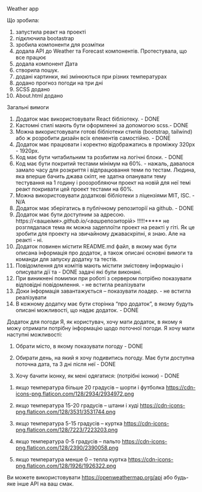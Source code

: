 Weather app

Що зробила:

1. запустила реакт на проекті
2. підключила bootastrap
3. зробила компоненти для розмітки
4. додала API до Weather та Forecast компонентів. Протестувала, що все працює
5. додала компонент Дата
6. створила пошук.
7. додані картинки, які змінюються при різних температурах
8. додано прогноз погоди на три дні
9. SCSS додано
10. About.html додано



Загальні вимоги

1. Додаток має використовувати React бібліотеку. - DONE
2. Кастомні стилі мають бути оформленні за допомогою scss.- DONE
3. Можна використовувати готові бібліотеки стилів (bootstrap, tailwind) або ж
   розробити дизайн всіх елементів самостійно. - DONE
4. Додаток має працювати і коректно відображатись в проміжку 320px - 1920px.
5. Код має бути читабильним та розбитим на логічні блоки. - DONE
6. Код має бути покритий тестами мінімум на 60%. - нажаль, давалося замало часу для розкриття і відпрацювання теми по тестам. Людина, яка вперше бачить джава скіпт, не здатна опанувати тему тестування на 1 годину і роозробляючи проект на новій для неї темі реакт покривати цей проект тестами на 60%.
7. Можна використовувати додаткові бібліотеки з ліцензіями MIT, ISC. - N/A
8. Додаток має зберігатись в публічному репозиторії на github. - DONE
9. Додаток має бути доступним за адресою.
   https://<ваше*імя>.github.io/<ваш*репозиторій>  !!!!!***** не розглядалася тема як можна задеплоїти проект на реакті у гіті. Як це зробити для проекту на звичайному джаваскріпні, я знаю. Але на реакті - ні.
10. Додаток повинен містити README.md файл, в якому має бути описана інформація
    про додаток, а також описані основні вимоги та команди для запуску додатку та
    тестів.
11. Повідомлення для комітів мають містити змістовну інформацію і описувати дії та - DONE
    задачі які були виконані.
12. При виникнені помилки при роботі з сервером потрібно показувати відповідні
    повідомлення. - не встигла реалізувати
13. Доки інформація завантажується – показувати лоадер. - не встигла реалізувати
14. В кожному додатку має бути сторінка “про додаток”, в якому будуть описані
    можливості, що надає додаток. - DONE

Додаток для погоди
Я, як користувач, хочу мати додаток, в якому я можу отримати потрібну інформацію щодо
поточної погоди.
Я хочу мати наступні можливості:

1. Обрати місто, в якому показувати погоду - DONE
2. Обирати день, на який я хочу подивитись погоду. Має бути доступна поточна дата,
   та 3 дні після неї - DONE

3. Хочу бачити іконку, як мені одягатися: (потрібні іконки) - DONE

1) якщо температура більше 20 градусів – шорти і футболка
https://cdn-icons-png.flaticon.com/128/2934/2934972.png

2) якщо температура 15-20 градусів – штани і худі
https://cdn-icons-png.flaticon.com/128/3531/3531744.png

3) якщо температура 5-15 градусів – куртка
https://cdn-icons-png.flaticon.com/128/7223/7223203.png

4) якщо температура 0-5 градусів – пальто
https://cdn-icons-png.flaticon.com/128/2390/2390058.png

5) якщо температура менше 0 – тепла куртка
https://cdn-icons-png.flaticon.com/128/1926/1926322.png


Ви можете використовувати https://openweathermap.org/api або будь-яке інше API на ваш
смак.
